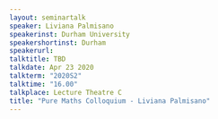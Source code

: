 ```yaml
---
layout: seminartalk
speaker: Liviana Palmisano
speakerinst: Durham University
speakershortinst: Durham
speakerurl: 
talktitle: TBD
talkdate: Apr 23 2020
talkterm: "2020S2"
talktime: "16.00"
talkplace: Lecture Theatre C
title: "Pure Maths Colloquium - Liviana Palmisano"
---
```


